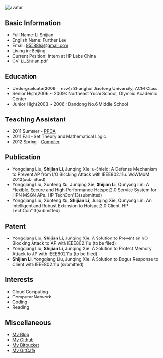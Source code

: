 ![avatar](http://en.gravatar.com/avatar/a9a1acd402ef13a85a72ee2912848807?s=256)  

Basic Information
-----------------
* Full Name: Li Shijian  
* English Name:  Further Lee  
* Email: 95588lsj@gmail.com  
* Living in: Beijing  
* Current Position: Intern at HP Labs China  
* CV: [Li_Shijian.pdf](assets/file/Li_Shijian.pdf)

Education
----------
* Undergraduate(2009 ~ now): Shanghai Jiaotong University, ACM Class    
* Senior High(2006 ~ 2009): Northeast Yucai School, Olympic Academic Center  
* Junior High(2003 ~ 2006): Dandong No.6 Middle School  

Teaching Assistant
-------------------
* 2011 Summer - [PPCA](http://202.120.61.3:8103/wiki/PPCA_2011)  
* 2011 Fall - Set Theory and Mathematical Logic  
* 2012 Spring - [Compiler](http://acm.sjtu.edu.cn/compiler/)

Publication
------------
* Yongqiang Liu, **Shijian Li**, Junqing Xie: u-Shield: A Defense Mechanism to Prevent AP from I/O Blocking Attack with IEEE802.11u. WoWMoM 2013(submitted)  
* Yongqiang Liu, Xunteng Xu, Junqing Xie, **Shijian Li**, Qunyang Lin: A Flexible, Secure and High-Performance Hotspot2.0 Service System for HPN MSGN APs. HP TechCon'13(submitted) 
* Yongqiang Liu, Xunteng Xu, **Shijian Li**, Junqing Xie, Qunyang Lin: An Intelligent and Robust Extension to Hotspot2.0 Client. HP TechCon'13(submitted)

Patent
------
* Yongqiang Liu, **Shijian Li**, Junqing Xie: A Solution to Prevent an I/O Blocking Attack to AP with IEEE802.11u (to be filed)
* Yongqiang Liu, **Shijian Li**, Junqing Xie: A Solution to Protect Memory Attack to AP with IEEE802.11u (to be filed)
* **Shijian Li**, Yongqiang Liu, Junqing Xie: A Solution to Bogus Response to Client with IEEE802.11u (submitted)
  
Interests
----------
* Cloud Computing  
* Computer Network  
* Coding  
* Reading  

Miscellaneous
--------------
* [My Blog](http://blog.lishijian.com)
* [My Github](http://github.com/furtherLee)  
* [My Bitbucket](https://bitbucket.org/furtherLee)  
* [My GitCafe](https://gitcafe.com/furtherLee)  
